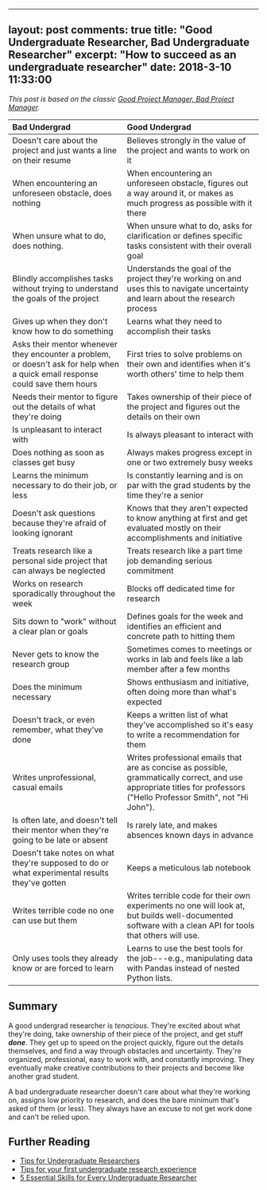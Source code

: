 
---
layout: post
comments: true
title:  "Good Undergraduate Researcher, Bad Undergraduate Researcher"
excerpt: "How to succeed as an undergraduate researcher"
date:   2018-3-10 11:33:00
---

*This post is based on the classic [Good Project Manager, Bad Project Manager](https://a16z.com/2012/06/15/good-product-managerbad-product-manager/).* <!--  "[UROP](http://uaap.mit.edu/research-exploration/urop)" is MIT's word for undergraduate researchers, which I use as a convenient abbreviation even though these ideas are not specific to MIT* -->

| Bad Undergrad | Good Undergrad |
|:----|:----|
|Doesn't care about the project and just wants a line on their resume           | Believes strongly in the value of the project and wants to work on it |
| When encountering an unforeseen obstacle, does nothing                        | When encountering an unforeseen obstacle, figures out a way around it, or makes as much progress as possible with it there |
| When unsure what to do, does nothing. | When unsure what to do, asks for clarification or defines specific tasks consistent with their overall goal |
| Blindly accomplishes tasks without trying to understand the goals of the project | Understands the goal of the project they're working on and uses this to navigate uncertainty and learn about the research process |
|Gives up when they don't know how to do something                              | Learns what they need to accomplish their tasks |
| Asks their mentor whenever they encounter a problem, or doesn't ask for help when a quick email response could save them hours | First tries to solve problems on their own and identifies when it's worth others' time to help them |
| Needs their mentor to figure out the details of what they're doing            | Takes ownership of their piece of the project and figures out the details on their own |
| Is unpleasant to interact with                                                | Is always pleasant to interact with |
| Does nothing as soon as classes get busy                                      | Always makes progress except in one or two extremely busy weeks |
| Learns the minimum necessary to do their job, or less                         | Is constantly learning and is on par with the grad students by the time they're a senior |
| Doesn't ask questions because they're afraid of looking ignorant              | Knows that they aren't expected to know anything at first and get evaluated mostly on their accomplishments and initiative |
| Treats research like a personal side project that can always be neglected     |  Treats research like a part time job demanding serious commitment |
| Works on research sporadically throughout the week                            | Blocks off dedicated time for research |
| Sits down to "work" without a clear plan or goals                             |  Defines goals for the week and identifies an efficient and concrete path to hitting them |
| Never gets to know the research group                                         | Sometimes comes to meetings or works in lab and feels like a lab member after a few months |
| Does the minimum necessary                                                    | Shows enthusiasm and initiative, often doing more than what's expected |
| Doesn't track, or even remember, what they've done                            | Keeps a written list of what they've accomplished so it's easy to write a recommendation for them |
| Writes unprofessional, casual emails                                          | Writes professional emails that are as concise as possible, grammatically correct, and use appropriate titles for professors ("Hello Professor Smith", not "Hi John"). |
| Is often late, and doesn't tell their mentor when they're going to be late or absent | Is rarely late, and makes absences known days in advance |
| Doesn't take notes on what they're supposed to do or what experimental results they've gotten         | Keeps a meticulous lab notebook |
| Writes terrible code no one can use but them                                  | Writes terrible code for their own experiments no one will look at, but builds well-documented software with a clean API for tools that others will use. |
| Only uses tools they already know or are forced to learn                      | Learns to use the best tools for the job---e.g., manipulating data with Pandas instead of nested Python lists. |

## Summary

A good undergrad researcher is *tenacious*. They're excited about what they're doing, take ownership of their piece of the project, and get stuff ***done***. They get up to speed on the project quickly, figure out the details themselves, and find a way through obstacles and uncertainty. They're organized, professional, easy to work with, and constantly improving. They eventually make creative contributions to their projects and become like another grad student.

A bad undergraduate researcher doesn't care about what they're working on, assigns low priority to research, and does the bare minimum that's asked of them (or less). They always have an excuse to not get work done and can't be relied upon.

## Further Reading

- [Tips for Undergraduate Researchers](https://robotics.eecs.berkeley.edu/~pister/etc/urtips.html)
- [Tips for your first undergraduate research experience](http://www.asbmb.org/asbmbtoday/201505/Education/Tips/)
- [5 Essential Skills for Every Undergraduate Researcher](https://www.cur.org/assets/1/7/333Spring13Showman16-20.pdf)
